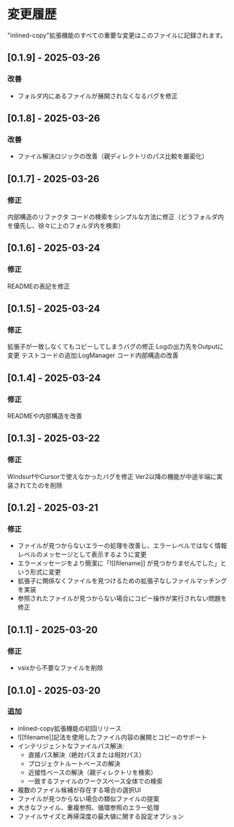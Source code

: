 # 変更履歴

"inlined-copy"拡張機能のすべての重要な変更はこのファイルに記録されます。

## [0.1.9] - 2025-03-26
### 改善
- フォルダ内にあるファイルが展開されなくなるバグを修正

## [0.1.8] - 2025-03-26
### 改善
- ファイル解決ロジックの改善（親ディレクトリのパス比較を厳密化）


## [0.1.7] - 2025-03-26
### 修正
内部構造のリファクタ
コードの検索をシンプルな方法に修正（どうフォルダ内を優先し、徐々に上のフォルダ内を検索）


## [0.1.6] - 2025-03-24
### 修正
READMEの表記を修正

## [0.1.5] - 2025-03-24
### 修正
拡張子が一致しなくてもコピーしてしまうバグの修正
Logの出力先をOutputに変更
テストコードの追加:LogManager
コード内部構造の改善


## [0.1.4] - 2025-03-24
### 修正
READMEや内部構造を改善

## [0.1.3] - 2025-03-22
### 修正
WindsurfやCursorで使えなかったバグを修正
Ver2以降の機能が中途半端に実装されてたのを削除

## [0.1.2] - 2025-03-21

### 修正
- ファイルが見つからないエラーの処理を改善し、エラーレベルではなく情報レベルのメッセージとして表示するように変更
- エラーメッセージをより簡潔に「![[filename]] が見つかりませんでした」という形式に変更
- 拡張子に関係なくファイルを見つけるための拡張子なしファイルマッチングを実装
- 参照されたファイルが見つからない場合にコピー操作が実行されない問題を修正

## [0.1.1] - 2025-03-20

### 修正
- vsixから不要なファイルを削除

## [0.1.0] - 2025-03-20

### 追加
- inlined-copy拡張機能の初回リリース
- ![[filename]]記法を使用したファイル内容の展開とコピーのサポート
- インテリジェントなファイルパス解決:
  - 直接パス解決（絶対パスまたは相対パス）
  - プロジェクトルートベースの解決
  - 近接性ベースの解決（親ディレクトリを検索）
  - 一致するファイルのワークスペース全体での検索
- 複数のファイル候補が存在する場合の選択UI
- ファイルが見つからない場合の類似ファイルの提案
- 大きなファイル、重複参照、循環参照のエラー処理
- ファイルサイズと再帰深度の最大値に関する設定オプション